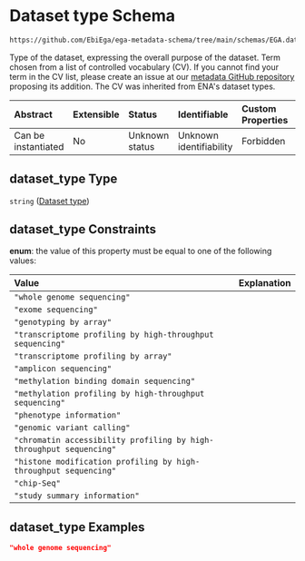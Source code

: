# Dataset type Schema

```txt
https://github.com/EbiEga/ega-metadata-schema/tree/main/schemas/EGA.dataset.json#/properties/dataset_type
```

Type of the dataset, expressing the overall purpose of the dataset. Term chosen from a list of controlled vocabulary (CV). If you cannot find your term in the CV list, please create an issue at our [metadata GitHub repository](https://github.com/EbiEga/ega-metadata-schema) proposing its addition. The CV was inherited from ENA's dataset types.

| Abstract            | Extensible | Status         | Identifiable            | Custom Properties | Additional Properties | Access Restrictions | Defined In                                                          |
| :------------------ | :--------- | :------------- | :---------------------- | :---------------- | :-------------------- | :------------------ | :------------------------------------------------------------------ |
| Can be instantiated | No         | Unknown status | Unknown identifiability | Forbidden         | Allowed               | none                | [EGA.dataset.json*](../out/EGA.dataset.json "open original schema") |

## dataset_type Type

`string` ([Dataset type](ega-13-properties-dataset-type.md))

## dataset_type Constraints

**enum**: the value of this property must be equal to one of the following values:

| Value                                                               | Explanation |
| :------------------------------------------------------------------ | :---------- |
| `"whole genome sequencing"`                                         |             |
| `"exome sequencing"`                                                |             |
| `"genotyping by array"`                                             |             |
| `"transcriptome profiling by high-throughput sequencing"`           |             |
| `"transcriptome profiling by array"`                                |             |
| `"amplicon sequencing"`                                             |             |
| `"methylation binding domain sequencing"`                           |             |
| `"methylation profiling by high-throughput sequencing"`             |             |
| `"phenotype information"`                                           |             |
| `"genomic variant calling"`                                         |             |
| `"chromatin accessibility profiling by high-throughput sequencing"` |             |
| `"histone modification profiling by high-throughput sequencing"`    |             |
| `"chip-Seq"`                                                        |             |
| `"study summary information"`                                       |             |

## dataset_type Examples

```json
"whole genome sequencing"
```
